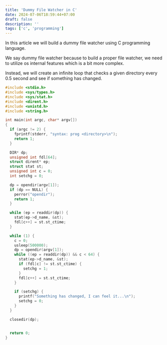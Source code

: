 ```yaml
---
title: 'Dummy File Watcher in C'
date: 2024-07-06T18:59:44+07:00
draft: false
description: ''
tags: ['c', 'programming']
---
```


In this article we will build a dummy file watcher using C programming
language.

We say dummy file watcher because to build a proper file watcher, we
need to utilize os internal features which is a bit more complex.

Instead, we will create an infinite loop that checks a given directory
every 0.5 second and see if something has changed.

```c
#include <stdio.h>
#include <sys/types.h>
#include <sys/stat.h>
#include <dirent.h>
#include <unistd.h>
#include <string.h>

int main(int argc, char* argv[])
{
  if (argc != 2) {
    fprintf(stderr, "syntax: prog <directory>\n");
    return 1;
  }

  DIR* dp;
  unsigned int fdl[64];
  struct dirent* ep;
  struct stat st;
  unsigned int c = 0;
  int setchg = 0;

  dp = opendir(argv[1]);
  if (dp == NULL) {
    perror("opendir");
    return 1;
  }

  while (ep = readdir(dp)) {
    stat(ep->d_name, &st);
    fdl[c++] = st.st_ctime;
  }

  while (1) {
    c = 0;
    usleep(500000);
    dp = opendir(argv[1]);
    while ((ep = readdir(dp)) && c < 64) {
      stat(ep->d_name, &st);
      if (fdl[c] != st.st_ctime) {
        setchg = 1;
      }
      fdl[c++] = st.st_ctime;
    }

    if (setchg) {
      printf("Something has changed, I can feel it...\n");
      setchg = 0;
    }
  }

  closedir(dp);


  return 0;
}
```
